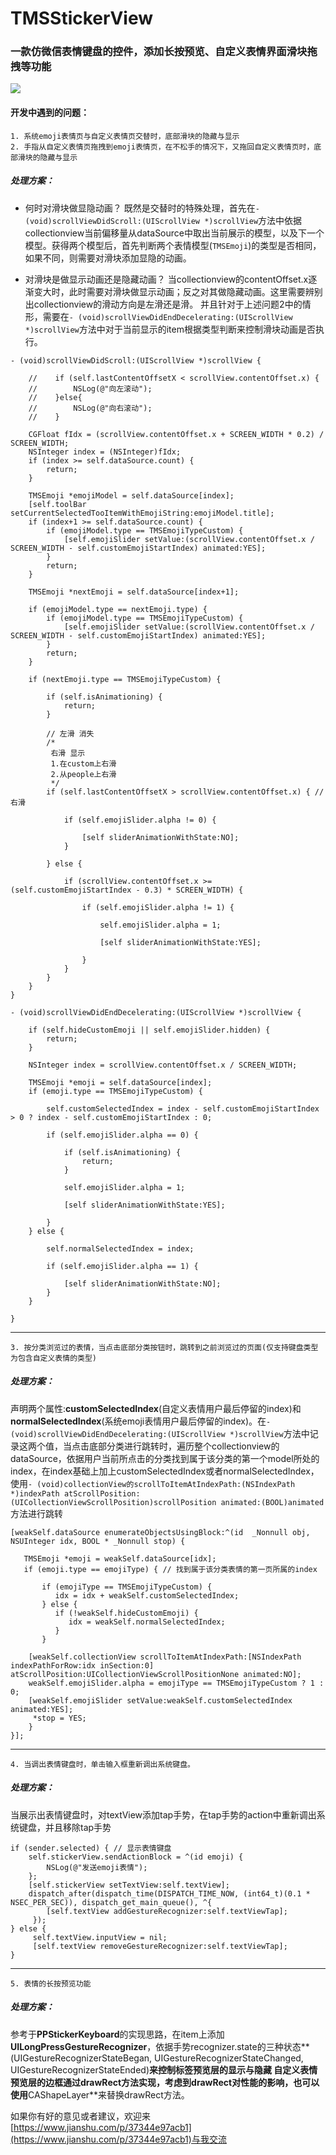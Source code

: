 # TMSStickerView

### 一款仿微信表情键盘的控件，添加长按预览、自定义表情界面滑块拖拽等功能
![](https://upload-images.jianshu.io/upload_images/2172432-96bde16876be0bde.gif?imageMogr2/auto-orient/strip)

#### 开发中遇到的问题：
```
1. 系统emoji表情页与自定义表情页交替时，底部滑块的隐藏与显示
2. 手指从自定义表情页拖拽到emoji表情页，在不松手的情况下，又拖回自定义表情页时，底部滑块的隐藏与显示
```

##### 处理方案：
- 何时对滑块做显隐动画？
既然是交替时的特殊处理，首先在``- (void)scrollViewDidScroll:(UIScrollView *)scrollView``方法中依据collectionview当前偏移量从dataSource中取出当前展示的模型，以及下一个模型。获得两个模型后，首先判断两个表情模型(`TMSEmoji`)的类型是否相同，如果不同，则需要对滑块添加显隐的动画。

- 对滑块是做显示动画还是隐藏动画？
当collectionview的contentOffset.x逐渐变大时，此时需要对滑块做显示动画；反之对其做隐藏动画。这里需要辨别出collectionview的滑动方向是左滑还是滑。
并且针对于上述问题2中的情形，需要在``- (void)scrollViewDidEndDecelerating:(UIScrollView *)scrollView``方法中对于当前显示的item根据类型判断来控制滑块动画是否执行。

```
- (void)scrollViewDidScroll:(UIScrollView *)scrollView {
    
    //    if (self.lastContentOffsetX < scrollView.contentOffset.x) {
    //        NSLog(@"向左滚动");
    //    }else{
    //        NSLog(@"向右滚动");
    //    }
    
    CGFloat fIdx = (scrollView.contentOffset.x + SCREEN_WIDTH * 0.2) / SCREEN_WIDTH;
    NSInteger index = (NSInteger)fIdx;
    if (index >= self.dataSource.count) {
        return;
    }
    
    TMSEmoji *emojiModel = self.dataSource[index];
    [self.toolBar setCurrentSelectedTooItemWithEmojiString:emojiModel.title];
    if (index+1 >= self.dataSource.count) {
        if (emojiModel.type == TMSEmojiTypeCustom) {
            [self.emojiSlider setValue:(scrollView.contentOffset.x / SCREEN_WIDTH - self.customEmojiStartIndex) animated:YES];
        }
        return;
    }
    
    TMSEmoji *nextEmoji = self.dataSource[index+1];
    
    if (emojiModel.type == nextEmoji.type) {
        if (emojiModel.type == TMSEmojiTypeCustom) {
            [self.emojiSlider setValue:(scrollView.contentOffset.x / SCREEN_WIDTH - self.customEmojiStartIndex) animated:YES];
        }
        return;
    }
    
    if (nextEmoji.type == TMSEmojiTypeCustom) {
        
        if (self.isAnimationing) {
            return;
        }
        
        // 左滑 消失
        /*
         右滑 显示
         1.在custom上右滑
         2.从people上右滑
         */
        if (self.lastContentOffsetX > scrollView.contentOffset.x) { // 右滑
            
            if (self.emojiSlider.alpha != 0) {
                
                [self sliderAnimationWithState:NO];
            }
            
        } else {
            
            if (scrollView.contentOffset.x >= (self.customEmojiStartIndex - 0.3) * SCREEN_WIDTH) {
                
                if (self.emojiSlider.alpha != 1) {
                    
                    self.emojiSlider.alpha = 1;
                    
                    [self sliderAnimationWithState:YES];
                    
                }
            }
        }
    }
}
```
```
- (void)scrollViewDidEndDecelerating:(UIScrollView *)scrollView {
    
    if (self.hideCustomEmoji || self.emojiSlider.hidden) {
        return;
    }
    
    NSInteger index = scrollView.contentOffset.x / SCREEN_WIDTH;
    
    TMSEmoji *emoji = self.dataSource[index];
    if (emoji.type == TMSEmojiTypeCustom) {
        
        self.customSelectedIndex = index - self.customEmojiStartIndex > 0 ? index - self.customEmojiStartIndex : 0;
        
        if (self.emojiSlider.alpha == 0) {
            
            if (self.isAnimationing) {
                return;
            }
            
            self.emojiSlider.alpha = 1;
            
            [self sliderAnimationWithState:YES];
            
        }
    } else {
        
        self.normalSelectedIndex = index;
        
        if (self.emojiSlider.alpha == 1) {
            
            [self sliderAnimationWithState:NO];
        }
    }
    
}
```
---
```
3. 按分类浏览过的表情，当点击底部分类按钮时，跳转到之前浏览过的页面(仅支持键盘类型为包含自定义表情的类型)
```
##### 处理方案：
声明两个属性:**customSelectedIndex**(自定义表情用户最后停留的index)和**normalSelectedIndex**(系统emoji表情用户最后停留的index)。在``- (void)scrollViewDidEndDecelerating:(UIScrollView *)scrollView``方法中记录这两个值，当点击底部分类进行跳转时，遍历整个collectionview的dataSource，依据用户当前所点击的分类找到属于该分类的第一个model所处的index，在index基础上加上customSelectedIndex或者normalSelectedIndex，使用``- (void)collectionView的scrollToItemAtIndexPath:(NSIndexPath *)indexPath atScrollPosition:(UICollectionViewScrollPosition)scrollPosition animated:(BOOL)animated``方法进行跳转

```
[weakSelf.dataSource enumerateObjectsUsingBlock:^(id  _Nonnull obj, NSUInteger idx, BOOL * _Nonnull stop) {
            
   TMSEmoji *emoji = weakSelf.dataSource[idx];
   if (emoji.type == emojiType) { // 找到属于该分类表情的第一页所属的index
                
       if (emojiType == TMSEmojiTypeCustom) {
          idx = idx + weakSelf.customSelectedIndex;
       } else {
          if (!weakSelf.hideCustomEmoji) {
             idx = weakSelf.normalSelectedIndex;
          }
       }
                
    [weakSelf.collectionView scrollToItemAtIndexPath:[NSIndexPath indexPathForRow:idx inSection:0] atScrollPosition:UICollectionViewScrollPositionNone animated:NO];
    weakSelf.emojiSlider.alpha = emojiType == TMSEmojiTypeCustom ? 1 : 0;
    [weakSelf.emojiSlider setValue:weakSelf.customSelectedIndex animated:YES];
     *stop = YES;
    }
}];
```
---

```
4. 当调出表情键盘时，单击输入框重新调出系统键盘。
```
##### 处理方案：
当展示出表情键盘时，对textView添加tap手势，在tap手势的action中重新调出系统键盘，并且移除tap手势

```
if (sender.selected) { // 显示表情键盘
    self.stickerView.sendActionBlock = ^(id emoji) {
        NSLog(@"发送emoji表情");
    };
    [self.stickerView setTextView:self.textView];
    dispatch_after(dispatch_time(DISPATCH_TIME_NOW, (int64_t)(0.1 * NSEC_PER_SEC)), dispatch_get_main_queue(), ^{
        [self.textView addGestureRecognizer:self.textViewTap];
     });
} else {
     self.textView.inputView = nil;
     [self.textView removeGestureRecognizer:self.textViewTap];
}
```
---
```
5. 表情的长按预览功能
```
##### 处理方案：
参考于**PPStickerKeyboard**的实现思路，在item上添加**UILongPressGestureRecognizer**，依据手势recognizer.state的三种状态**(UIGestureRecognizerStateBegan, UIGestureRecognizerStateChanged, UIGestureRecognizerStateEnded)**来控制标签预览层的显示与隐藏
自定义表情预览层的边框通过drawRect方法实现，考虑到drawRect对性能的影响，也可以使用**CAShapeLayer**来替换drawRect方法。

如果你有好的意见或者建议，欢迎来[https://www.jianshu.com/p/37344e97acb1](https://www.jianshu.com/p/37344e97acb1)与我交流

